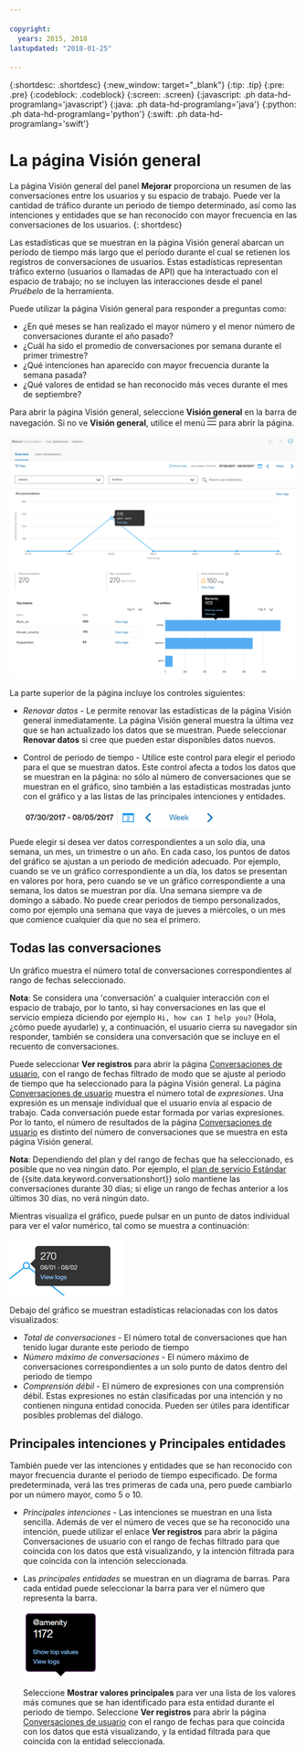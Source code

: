 ```yaml
---

copyright:
  years: 2015, 2018
lastupdated: "2018-01-25"

---
```


{:shortdesc: .shortdesc}
{:new_window: target="_blank"}
{:tip: .tip}
{:pre: .pre}
{:codeblock: .codeblock}
{:screen: .screen}
{:javascript: .ph data-hd-programlang='javascript'}
{:java: .ph data-hd-programlang='java'}
{:python: .ph data-hd-programlang='python'}
{:swift: .ph data-hd-programlang='swift'}

# La página Visión general

La página Visión general del panel **Mejorar** proporciona un resumen de las conversaciones entre los usuarios y su espacio de trabajo. Puede ver la cantidad de tráfico durante un periodo de tiempo determinado, así como las intenciones y entidades que se han reconocido con mayor frecuencia en las conversaciones de los usuarios.
{: shortdesc}

Las estadísticas que se muestran en la página Visión general abarcan un período de tiempo más largo que el período durante el cual se retienen los registros de conversaciones de usuarios.  Estas estadísticas representan tráfico externo (usuarios o llamadas de API) que ha interactuado con el espacio de trabajo; no se incluyen las interacciones desde el panel *Pruébelo* de la herramienta. 

Puede utilizar la página Visión general para responder a preguntas como:

* ¿En qué meses se han realizado el mayor número y el menor número de conversaciones durante el año pasado?
* ¿Cuál ha sido el promedio de conversaciones por semana durante el primer trimestre?
* ¿Qué intenciones han aparecido con mayor frecuencia durante la semana pasada?
* ¿Qué valores de entidad se han reconocido más veces durante el mes de septiembre?

Para abrir la página Visión general, seleccione **Visión general** en la barra de navegación. Si no ve **Visión general**, utilice el menú ![Menú](images/Menu_16.png) para abrir la página.

  ![Página Visión general](images/oview.png)

La parte superior de la página incluye los controles siguientes:

* *Renovar datos* - Le permite renovar las estadísticas de la página Visión general inmediatamente. La página Visión general muestra la última vez que se han actualizado los datos que se muestran. Puede seleccionar **Renovar datos** si cree que pueden estar disponibles datos nuevos.
* Control de periodo de tiempo - Utilice este control para elegir el periodo para el que se muestran datos.  Este control afecta a todos los datos que se muestran en la página: no sólo al número de conversaciones que se muestran en el gráfico, sino también a las estadísticas mostradas junto con el gráfico y a las listas de las principales intenciones y entidades.

  ![Control de periodo de tiempo](images/oview-time.png)

Puede elegir si desea ver datos correspondientes a un solo día, una semana, un mes, un trimestre o un año.  En cada caso, los puntos de datos del gráfico se ajustan a un periodo de medición adecuado.  Por ejemplo, cuando se ve un gráfico correspondiente a un día, los datos se presentan en valores por hora, pero cuando se ve un gráfico correspondiente a una semana, los datos se muestran por día.  Una semana siempre va de domingo a sábado.  No puede crear periodos de tiempo personalizados, como por ejemplo una semana que vaya de jueves a miércoles, o un mes que comience cualquier día que no sea el primero.

## Todas las conversaciones

Un gráfico muestra el número total de conversaciones correspondientes al rango de fechas seleccionado.

**Nota**: Se considera una 'conversación' a cualquier interacción con el espacio de trabajo, por lo tanto, si hay conversaciones en las que el servicio empieza diciendo por ejemplo `Hi, how can I help you?` (Hola, ¿cómo puede ayudarle) y, a continuación, el usuario cierra su navegador sin responder, también se considera una conversación que se incluye en el recuento de conversaciones. 

Puede seleccionar **Ver registros** para abrir la página [Conversaciones de usuario](logs_convo.html), con el rango de fechas filtrado de modo que se ajuste al periodo de tiempo que ha seleccionado para la página Visión general. La página [Conversaciones de usuario](logs_convo.html) muestra el número total de *expresiones*. Una expresión es un mensaje individual que el usuario envía al espacio de trabajo. Cada conversación puede estar formada por varias expresiones. Por lo tanto, el número de resultados de la página [Conversaciones de usuario](logs_convo.html) es distinto del número de conversaciones que se muestra en esta página Visión general.

**Nota**: Dependiendo del plan y del rango de fechas que ha seleccionado, es posible que no vea ningún dato. Por ejemplo, el [plan de servicio Estándar](logs_convo.html#log-limits) de {{site.data.keyword.conversationshort}} solo mantiene las conversaciones durante 30 días; si elige un rango de fechas anterior a los últimos 30 días, no verá ningún dato. 

Mientras visualiza el gráfico, puede pulsar en un punto de datos individual para ver el valor numérico, tal como se muestra a continuación:

![Un solo punto de datos](images/oview-point.png)

Debajo del gráfico se muestran estadísticas relacionadas con los datos visualizados:

* *Total de conversaciones* - El número total de conversaciones que han tenido lugar durante este periodo de tiempo
* *Número máximo de conversaciones* - El número máximo de conversaciones correspondientes a un solo punto de datos dentro del periodo de tiempo
* *Comprensión débil* - El número de expresiones con una comprensión débil. Estas expresiones no están clasificadas por una intención y no contienen ninguna entidad conocida. Pueden ser útiles para identificar posibles problemas del diálogo.

## Principales intenciones y Principales entidades

También puede ver las intenciones y entidades que se han reconocido con mayor frecuencia durante el periodo de tiempo especificado. De forma predeterminada, verá las tres primeras de cada una, pero puede cambiarlo por un número mayor, como 5 o 10.

* *Principales intenciones* - Las intenciones se muestran en una lista sencilla.  Además de ver el número de veces que se ha reconocido una intención, puede utilizar el enlace **Ver registros** para abrir la página Conversaciones de usuario con el rango de fechas filtrado para que coincida con los datos que está visualizando, y la intención filtrada para que coincida con la intención seleccionada.

* Las *principales entidades* se muestran en un diagrama de barras. Para cada entidad puede seleccionar la barra para ver el número que representa la barra.

  ![Globo de datos de entidad](images/oview-entity.png)

  Seleccione **Mostrar valores principales** para ver una lista de los valores más comunes que se han identificado para esta entidad durante el periodo de tiempo. Seleccione **Ver registros** para abrir la página [Conversaciones de usuario](logs_convo.html) con el rango de fechas para que coincida con los datos que está visualizando, y la entidad filtrada para que coincida con la entidad seleccionada.
